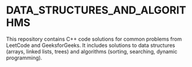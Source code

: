 # DATA_STRUCTURES_AND_ALGORITHMS
 This repository contains C++ code solutions for common problems from LeetCode and GeeksforGeeks. It includes solutions to data structures (arrays, linked lists, trees) and algorithms (sorting, searching, dynamic programming). 
